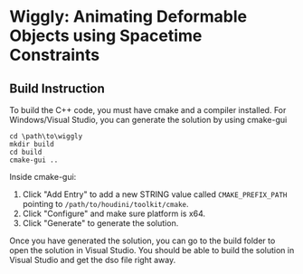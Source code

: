 # Wiggly: Animating Deformable Objects using Spacetime Constraints

## Build Instruction
To build the C++ code, you must have cmake and a compiler installed.
For Windows/Visual Studio, you can generate the solution by using cmake-gui

```
cd \path\to\wiggly
mkdir build
cd build
cmake-gui ..
```

Inside cmake-gui: 
1. Click "Add Entry" to add a new STRING value called `CMAKE_PREFIX_PATH` pointing to `/path/to/houdini/toolkit/cmake`.
2. Click "Configure" and make sure platform is x64.
3. Click "Generate" to generate the solution.

Once you have generated the solution, you can go to the build folder to open the solution in Visual Studio.
You should be able to build the solution in Visual Studio and get the dso file right away.
